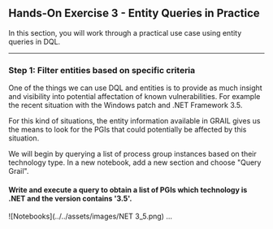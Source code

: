 ## Hands-On Exercise 3 - Entity Queries in Practice

In this section, you will work through a practical use case using entity queries in DQL.

---

### Step 1: Filter entities based on specific criteria
One of the things we can use DQL and entities is to provide as much insight and visibility into potential affectation of known vulnerabilities. For example the recent situation with the Windows patch and .NET Framework 3.5.

For this kind of situations, the entity information available in GRAIL gives us the means to look for the PGIs that could potentially be affected by this situation.

We will begin by querying a list of process group instances based on their technology type. In a new notebook, add a new section and choose "Query Grail".

#### Write and execute a query to obtain a list of PGIs which technology is .NET and the version contains '3.5'.

![Notebooks](../../assets/images/NET 3_5.png)
...
